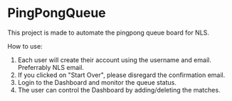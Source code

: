 # PingPongQueue

This project is made to automate the pingpong queue board for NLS.

How to use:
1. Each user will create their account using the username and email. Preferrably NLS email.
2. If you clicked on "Start Over", please disregard the confirmation email.
3. Login to the Dashboard and monitor the queue status.
4. The user can control the Dashboard by adding/deleting the matches.
